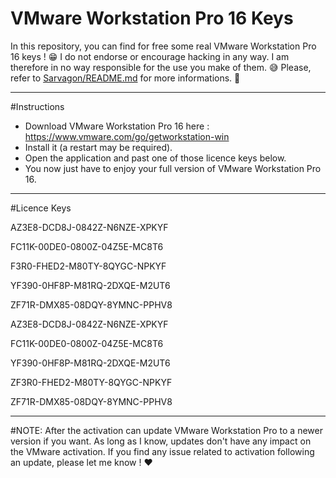 # VMware Workstation Pro 16 Keys
In this repository, you can find for free some real VMware Workstation Pro 16 keys ! 😁
I do not endorse or encourage hacking in any way. I am therefore in no way responsible for the use you make of them. 😅
Please, refer to [Sarvagon/README.md](https://github.com/Sarvagon/Sarvagon#readme) for more informations. 🙌

------------------------------

#Instructions
- Download VMware Workstation Pro 16 here : https://www.vmware.com/go/getworkstation-win
- Install it (a restart may be required).
- Open the application and past one of those licence keys below.
- You now just have to enjoy your full version of VMware Workstation Pro 16.

------------------------------

#Licence Keys

AZ3E8-DCD8J-0842Z-N6NZE-XPKYF

FC11K-00DE0-0800Z-04Z5E-MC8T6

F3R0-FHED2-M80TY-8QYGC-NPKYF

YF390-0HF8P-M81RQ-2DXQE-M2UT6

ZF71R-DMX85-08DQY-8YMNC-PPHV8

AZ3E8-DCD8J-0842Z-N6NZE-XPKYF

FC11K-00DE0-0800Z-04Z5E-MC8T6

YF390-0HF8P-M81RQ-2DXQE-M2UT6

ZF3R0-FHED2-M80TY-8QYGC-NPKYF

ZF71R-DMX85-08DQY-8YMNC-PPHV8

------------------------------

#NOTE: After the activation can update VMware Workstation Pro to a newer version if you want. As long as I know, updates don't have any impact on the VMware activation. If you find any issue related to activation following an update, please let me know ! ❤️
